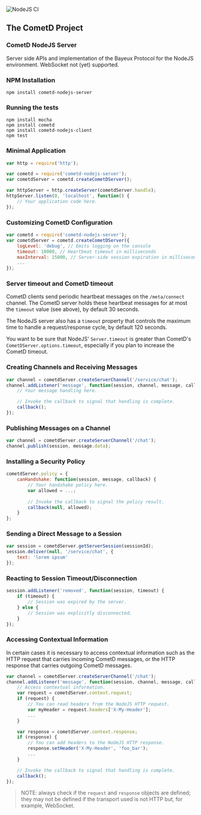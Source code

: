 ![NodeJS CI](https://github.com/cometd/cometd-nodejs-server/workflows/NodeJS%20CI/badge.svg)

## The CometD Project

### CometD NodeJS Server

Server side APIs and implementation of the Bayeux Protocol for the NodeJS environment.
WebSocket not (yet) supported.

### NPM Installation

```
npm install cometd-nodejs-server
```

### Running the tests

```
npm install mocha
npm install cometd
npm install cometd-nodejs-client
npm test
```

### Minimal Application

```javascript
var http = require('http');

var cometd = require('cometd-nodejs-server');
var cometdServer = cometd.createCometDServer();

var httpServer = http.createServer(cometdServer.handle);
httpServer.listen(0, 'localhost', function() {
    // Your application code here.
});
```

### Customizing CometD Configuration

```javascript
var cometd = require('cometd-nodejs-server');
var cometdServer = cometd.createCometDServer({
    logLevel: 'debug', // Emits logging on the console
    timeout: 10000, // Heartbeat timeout in milliseconds
    maxInterval: 15000, // Server-side session expiration in milliseconds
    ...
});

```

### Server timeout and CometD timeout

CometD clients send periodic heartbeat messages on the `/meta/connect` channel.
The CometD server holds these heartbeat messages for at most the `timeout` value
(see above), by default 30 seconds.

The NodeJS server also has a `timeout` property that controls the maximum time
to handle a request/response cycle, by default 120 seconds.

You want to be sure that NodeJS' `Server.timeout` is greater than CometD's
`CometDServer.options.timeout`, especially if you plan to increase the CometD
timeout.

### Creating Channels and Receiving Messages

```javascript
var channel = cometdServer.createServerChannel('/service/chat');
channel.addListener('message', function(session, channel, message, callback) {
    // Your message handling here.

    // Invoke the callback to signal that handling is complete.
    callback();
});
```

### Publishing Messages on a Channel

```javascript
var channel = cometdServer.createServerChannel('/chat');
channel.publish(session, message.data);
```

### Installing a Security Policy

```javascript
cometdServer.policy = {
    canHandshake: function(session, message, callback) {
        // Your handshake policy here.
        var allowed = ...;
        
        // Invoke the callback to signal the policy result. 
        callback(null, allowed);
    }
};
```

### Sending a Direct Message to a Session

```javascript
var session = cometdServer.getServerSession(sessionId);
session.deliver(null, '/service/chat', {
    text: 'lorem ipsum'
});
```

### Reacting to Session Timeout/Disconnection

```javascript 
session.addListener('removed', function(session, timeout) {
    if (timeout) {
        // Session was expired by the server.
    } else {
        // Session was explicitly disconnected.
    }
});
```

### Accessing Contextual Information

In certain cases it is necessary to access contextual information 
such as the HTTP request that carries incoming CometD messages, or
the HTTP response that carries outgoing CometD messages.

```javascript
var channel = cometdServer.createServerChannel('/chat');
channel.addListener('message', function(session, channel, message, callback) {
    // Access contextual information.
    var request = cometdServer.context.request;
    if (request) {
        // You can read headers from the NodeJS HTTP request.
        var myHeader = request.headers['X-My-Header'];
        ...
    }

    var response = cometdServer.context.response;
    if (response) {
        // You can add headers to the NodeJS HTTP response.
        response.setHeader('X-My-Header', 'foo_bar');
        ...
    }

    // Invoke the callback to signal that handling is complete.
    callback();
});
```

> NOTE: always check if the `request` and `response` objects are defined;
they may not be defined if the transport used is not HTTP but, for example,
WebSocket.
